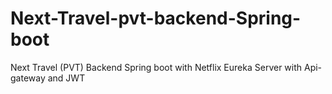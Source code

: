 # Next-Travel-pvt-backend-Spring-boot
Next Travel (PVT) Backend Spring boot with Netflix Eureka Server with Api-gateway and JWT
